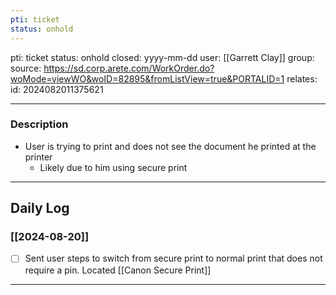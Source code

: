 ```yaml
---
pti: ticket
status: onhold
---
```

pti: ticket 
status: onhold
closed: yyyy-mm-dd
user: [[Garrett Clay]]
group: 
source: https://sd.corp.arete.com/WorkOrder.do?woMode=viewWO&woID=82895&fromListView=true&PORTALID=1
relates: 
id: 2024082011375621

---
### Description
- User is trying to print and does not see the document he printed at the printer
	- Likely due to him using secure print

---
## Daily Log
### [[2024-08-20]]
- [ ] Sent user steps to switch from secure print to normal print that does not require a pin. Located [[Canon Secure Print]]
---




